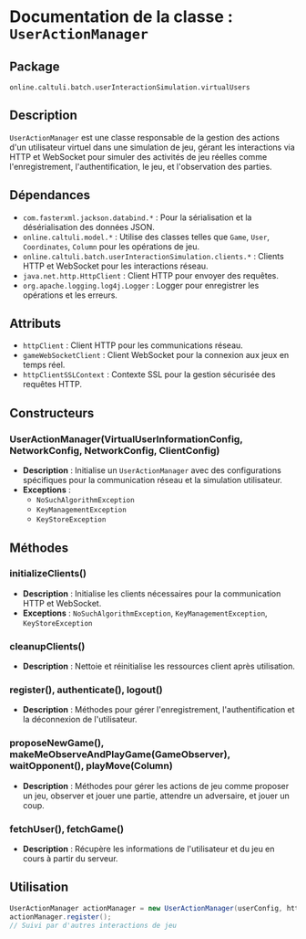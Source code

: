 # Documentation de la classe : `UserActionManager`

## Package
`online.caltuli.batch.userInteractionSimulation.virtualUsers`

## Description
`UserActionManager` est une classe responsable de la gestion des actions d'un utilisateur virtuel dans une simulation de jeu, gérant les interactions via HTTP et WebSocket pour simuler des activités de jeu réelles comme l'enregistrement, l'authentification, le jeu, et l'observation des parties.

## Dépendances
- `com.fasterxml.jackson.databind.*` : Pour la sérialisation et la désérialisation des données JSON.
- `online.caltuli.model.*` : Utilise des classes telles que `Game`, `User`, `Coordinates`, `Column` pour les opérations de jeu.
- `online.caltuli.batch.userInteractionSimulation.clients.*` : Clients HTTP et WebSocket pour les interactions réseau.
- `java.net.http.HttpClient` : Client HTTP pour envoyer des requêtes.
- `org.apache.logging.log4j.Logger` : Logger pour enregistrer les opérations et les erreurs.

## Attributs
- `httpClient` : Client HTTP pour les communications réseau.
- `gameWebSocketClient` : Client WebSocket pour la connexion aux jeux en temps réel.
- `httpClientSSLContext` : Contexte SSL pour la gestion sécurisée des requêtes HTTP.

## Constructeurs
### UserActionManager(VirtualUserInformationConfig, NetworkConfig, NetworkConfig, ClientConfig)
- **Description** : Initialise un `UserActionManager` avec des configurations spécifiques pour la communication réseau et la simulation utilisateur.
- **Exceptions** :
    - `NoSuchAlgorithmException`
    - `KeyManagementException`
    - `KeyStoreException`

## Méthodes
### initializeClients()
- **Description** : Initialise les clients nécessaires pour la communication HTTP et WebSocket.
- **Exceptions** : `NoSuchAlgorithmException`, `KeyManagementException`, `KeyStoreException`

### cleanupClients()
- **Description** : Nettoie et réinitialise les ressources client après utilisation.

### register(), authenticate(), logout()
- **Description** : Méthodes pour gérer l'enregistrement, l'authentification et la déconnexion de l'utilisateur.

### proposeNewGame(), makeMeObserveAndPlayGame(GameObserver), waitOpponent(), playMove(Column)
- **Description** : Méthodes pour gérer les actions de jeu comme proposer un jeu, observer et jouer une partie, attendre un adversaire, et jouer un coup.

### fetchUser(), fetchGame()
- **Description** : Récupère les informations de l'utilisateur et du jeu en cours à partir du serveur.

## Utilisation
```java
UserActionManager actionManager = new UserActionManager(userConfig, httpsConfig, wssConfig, clientConfig);
actionManager.register();
// Suivi par d'autres interactions de jeu
